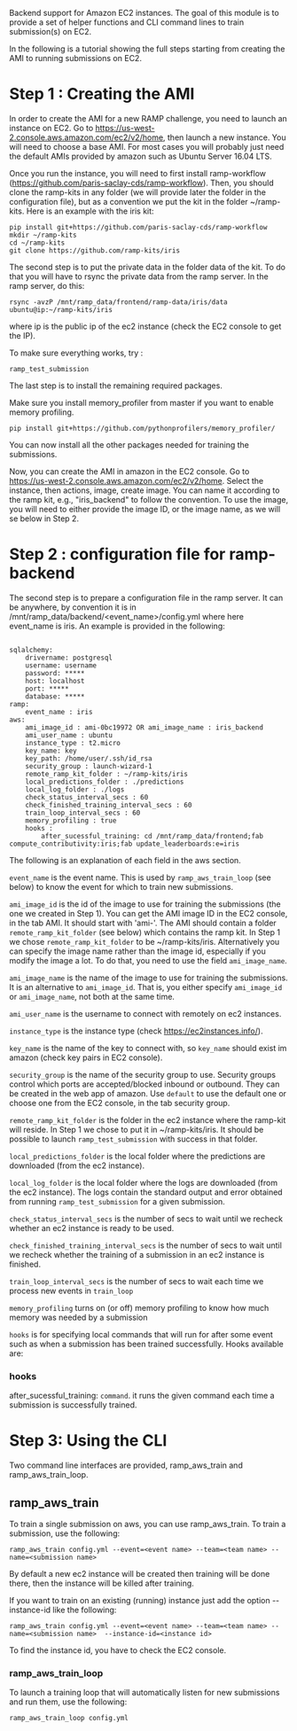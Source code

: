 Backend support for Amazon EC2 instances.
The goal of this module is to provide a set of
helper functions and CLI command lines 
to train submission(s) on EC2.

In the following is a tutorial showing the full steps starting
from creating the AMI to running submissions on EC2.

# Step 1 : Creating the AMI

In order to create the AMI for a new RAMP challenge, you need to launch an instance on EC2.
Go to https://us-west-2.console.aws.amazon.com/ec2/v2/home, then launch a new instance.
You will need to choose a base AMI. For most cases you will probably just need
the default AMIs provided by amazon such as Ubuntu Server 16.04 LTS.

Once you run the instance, you will need to first install
ramp-workflow (https://github.com/paris-saclay-cds/ramp-workflow).
Then, you should clone the ramp-kits in any folder (we will provide later
the folder in the configuration file), but as a convention we put the 
kit in the folder ~/ramp-kits. Here is an example with the iris
kit:

```
pip install git+https://github.com/paris-saclay-cds/ramp-workflow
mkdir ~/ramp-kits
cd ~/ramp-kits
git clone https://github.com/ramp-kits/iris
```

The second step is to put the private data in the folder data of the kit.
To do that you will have to rsync the private data from the ramp server.
In the ramp server, do this:

```
rsync -avzP /mnt/ramp_data/frontend/ramp-data/iris/data ubuntu@ip:~/ramp-kits/iris
```

where ip is the public ip of the ec2 instance (check the EC2 console to get the IP).

To make sure everything works, try :

```
ramp_test_submission
```


The last step is to install the remaining required packages.

Make sure you install memory_profiler from master if you want to enable memory profiling.

```
pip install git+https://github.com/pythonprofilers/memory_profiler/
```

You can now install all the other packages needed for training the submissions.

Now, you can create the AMI in amazon in the EC2 console.
Go to https://us-west-2.console.aws.amazon.com/ec2/v2/home.
Select the instance, then actions, image, create image.
You can name it according to the ramp kit, e.g., "iris_backend"
to follow the convention. To use the image, you will need to either provide
the image ID, or the image name, as we will se below in Step 2.

# Step 2 : configuration file for ramp-backend

The second step is to prepare a configuration file in the ramp server.
It can be anywhere, by convention it is in /mnt/ramp_data/backend/<event_name>/config.yml
where here event_name is iris. An example is provided in the following:

```

sqlalchemy:
    drivername: postgresql
    username: username
    password: *****
    host: localhost
    port: *****
    database: *****
ramp:
    event_name : iris
aws:
    ami_image_id : ami-0bc19972 OR ami_image_name : iris_backend
    ami_user_name : ubuntu
    instance_type : t2.micro
    key_name: key
    key_path: /home/user/.ssh/id_rsa
    security_group : launch-wizard-1
    remote_ramp_kit_folder : ~/ramp-kits/iris
    local_predictions_folder : ./predictions
    local_log_folder : ./logs
    check_status_interval_secs : 60
    check_finished_training_interval_secs : 60
    train_loop_interval_secs : 60
    memory_profiling : true
    hooks :
        after_sucessful_training: cd /mnt/ramp_data/frontend;fab compute_contributivity:iris;fab update_leaderboards:e=iris
```

The following is an explanation of each field in the aws section.

`event_name` is the event name. This is used by `ramp_aws_train_loop`
(see below) to know the event for which to train new submissions.

`ami_image_id` is the id of the image to use for training the submissions
(the one we created in Step 1). You can get the AMI image ID in the EC2
console, in the tab AMI. It should start with 'ami-'.
The AMI should contain a folder `remote_ramp_kit_folder` (see below)
which contains the ramp kit. In Step 1 we chose `remote_ramp_kit_folder` to be ~/ramp-kits/iris.
Alternatively you can specify the image name rather than the image id, especially if you modify
the image a lot. To do that, you need to use the field `ami_image_name`.

`ami_image_name` is the  name of the image to use for training the submissions.
It is an alternative to `ami_image_id`. That is, you either specify `ami_image_id`
or `ami_image_name`, not both at the same time.

`ami_user_name` is the username to connect with remotely on ec2 instances.

`instance_type` is the instance type (check https://ec2instances.info/).

`key_name` is the name of the key to connect with, so `key_name` should
exist im amazon (check key pairs in EC2 console). 

`security_group` is the name of the security group to use.
Security groups control which ports are accepted/blocked inbound or outbound.
They can be created in the web app of amazon. Use `default`
to use the default one or choose one from the EC2 console, in the tab
security group.

`remote_ramp_kit_folder` is the folder in the ec2 instance
where the ramp-kit will reside. In Step 1 we chose to put it 
in ~/ramp-kits/iris. It should be possible to launch 
`ramp_test_submission` with success in that folder.

`local_predictions_folder` is the local folder where the predictions are
downloaded (from the ec2 instance).

`local_log_folder` is the local folder where the logs are downloaded
(from the ec2 instance). The logs contain the standard output and error 
obtained from running `ramp_test_submission` for a given submission.

`check_status_interval_secs` is the number of secs to wait until we
recheck whether an ec2 instance is ready to be used.

`check_finished_training_interval_secs` is the number of secs to wait
until we recheck whether the training of a submission in an ec2
instance is finished.

`train_loop_interval_secs` is the number of secs to wait each time we
process new events in `train_loop`

`memory_profiling` turns on (or off) memory profiling to know how much memory was
needed by a submission

`hooks` is for specifying local commands that will run for after some event such as when
a submission has been trained successfully. Hooks available are:

### hooks

after_sucessful_training: `command`. it runs the given command each time a submission is 
successfully trained.

# Step 3: Using the CLI

Two command line interfaces are provided, ramp_aws_train and
ramp_aws_train_loop.

## ramp_aws_train

To train a single submission on aws, you can use ramp_aws_train.
To train a submission, use the following:

```
ramp_aws_train config.yml --event=<event name> --team=<team name> --name=<submission name>
```

By default a new ec2 instance will be created then training will be done there, 
then the instance will be killed after training.

If you want to train on an existing (running) instance just add the option
--instance-id like the following:

```
ramp_aws_train config.yml --event=<event name> --team=<team name> --name=<submission name>  --instance-id=<instance id>
```

To find the instance id, you have to check the EC2 console.


### ramp_aws_train_loop

To launch a training loop that will automatically listen for new submissions and run them, use the following:

```
ramp_aws_train_loop config.yml
```
